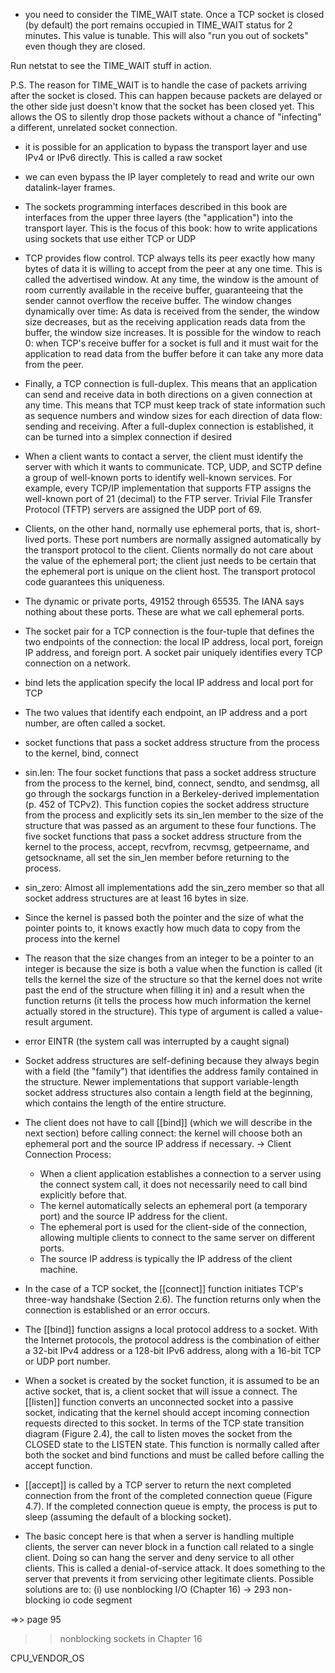+ you need to consider the TIME_WAIT state. Once a TCP socket is closed (by default) the port remains occupied in TIME_WAIT 
status for 2 minutes. This value is tunable. This will also "run you out of sockets" even though they are closed.

Run netstat to see the TIME_WAIT stuff in action.

P.S. The reason for TIME_WAIT is to handle the case of packets arriving after the socket is closed. This can happen because 
packets are delayed or the other side just doesn't know that the socket has been closed yet. This allows the OS to silently 
drop those packets without a chance of "infecting" a different, unrelated socket connection.

+ it is possible for an application to bypass the transport layer and use IPv4 or IPv6 directly. This is called a raw socket
+ we can even bypass the IP layer completely to read and write our own datalink-layer frames.
+ The sockets programming interfaces described in this book are interfaces from the upper three layers (the "application") 
into the transport layer. This is the focus of this book: how to write applications using sockets that use either TCP or UDP


+ TCP provides flow control. TCP always tells its peer exactly how many bytes of data it is willing to accept from the peer at 
any one time. This is called the advertised window. At any time, the window is the amount of room currently available in the 
receive buffer, guaranteeing that the sender cannot overflow the receive buffer. The window changes dynamically over time: As 
data is received from the sender, the window size decreases, but as the receiving application reads data from the buffer, the
window size increases. It is possible for the window to reach 0: when TCP's receive buffer for a socket is full and it must 
wait for the application to read data from the buffer before it can take any more data from the peer.


+ Finally, a TCP connection is full-duplex. This means that an application can send and receive data in both directions on
a given connection at any time. This means that TCP must keep track of state information such as sequence numbers and window
sizes for each direction of data flow: sending and receiving. After a full-duplex connection is established, it can be turned
into a simplex connection if desired

+ When a client wants to contact a server, the client must identify the server with which it wants to communicate. TCP, UDP, 
and SCTP define a group of well-known ports to identify well-known services. For example, every TCP/IP implementation that 
supports FTP assigns the well-known port of 21 (decimal) to the FTP server. Trivial File Transfer Protocol (TFTP) servers 
are assigned the UDP port of 69.


+ Clients, on the other hand, normally use ephemeral ports, that is, short-lived ports. These port numbers are normally 
assigned automatically by the transport protocol to the client. Clients normally do not care about the value of the ephemeral 
port; the client just needs to be certain that the ephemeral port is unique on the client host. The transport protocol code 
guarantees this uniqueness.


+ The dynamic or private ports, 49152 through 65535. The IANA says nothing about these ports. These are what we call ephemeral ports.

+ The socket pair for a TCP connection is the four-tuple that defines the two endpoints of the connection: the local IP address, 
local port, foreign IP address, and foreign port. A socket pair uniquely identifies every TCP connection on a network.

+ bind lets the application specify the local IP address and local port for TCP

+ The two values that identify each endpoint, an IP address and a port number, are often called a socket.

+ socket functions that pass a socket address structure from the process to the kernel, bind, connect

+ sin.len: The four socket functions that pass a socket address structure from the process to the kernel, bind, connect, sendto, and 
sendmsg, all go through the sockargs function in a Berkeley-derived implementation (p. 452 of TCPv2). This function copies the socket 
address structure from the process and explicitly sets its sin_len member to the size of the structure that was passed as an argument 
to these four functions. The five socket functions that pass a socket address structure from the kernel to the process, accept, recvfrom, 
recvmsg, getpeername, and getsockname, all set the sin_len member before returning to the process.

+ sin_zero: Almost all implementations add the sin_zero member so that all socket address structures are at least 16 bytes in size.

+ Since the kernel is passed both the pointer and the size of what the pointer points to, it knows exactly how much data to copy from 
the process into the kernel

+ The reason that the size changes from an integer to be a pointer to an integer is because the size is both a value when the function 
is called (it tells the kernel the size of the structure so that the kernel does not write past the end of the structure when filling 
it in) and a result when the function returns (it tells the process how much information the kernel actually stored in the structure). 
This type of argument is called a value-result argument.

+ error EINTR (the system call was interrupted by a caught signal)

+ Socket address structures are self-defining because they always begin with a field (the "family") that identifies the address family 
contained in the structure. Newer implementations that support variable-length socket address structures also contain a length field 
at the beginning, which contains the length of the entire structure.

+ The client does not have to call [[bind]] (which we will describe in the next section) 
before calling connect: the kernel will choose both an ephemeral port and the source 
IP address if necessary.
-> Client Connection Process:
	+ When a client application establishes a connection to a server using the connect system call, it does not necessarily need to call bind explicitly before that.
	+ The kernel automatically selects an ephemeral port (a temporary port) and the source IP address for the client.
	+ The ephemeral port is used for the client-side of the connection, allowing multiple clients to connect to the same server on different ports.
	+ The source IP address is typically the IP address of the client machine.

+ In the case of a TCP socket, the [[connect]] function initiates TCP's three-way handshake 
(Section 2.6). The function returns only when the connection is established or an 
error occurs.

+ The [[bind]] function assigns a local protocol address to a socket. With the Internet 
protocols, the protocol address is the combination of either a 32-bit IPv4 address or 
a 128-bit IPv6 address, along with a 16-bit TCP or UDP port number.

+  When a socket is created by the socket function, it is assumed to be an active 
socket, that is, a client socket that will issue a connect. The [[listen]] function 
converts an unconnected socket into a passive socket, indicating that the 
kernel should accept incoming connection requests directed to this socket. In 
terms of the TCP state transition diagram (Figure 2.4), the call to listen
moves the socket from the CLOSED state to the LISTEN state.
This function is normally called after both the socket and bind functions and must be 
called before calling the accept function.

+ [[accept]] is called by a TCP server to return the next completed connection from the 
front of the completed connection queue (Figure 4.7). If the completed connection 
queue is empty, the process is put to sleep (assuming the default of a blocking 
socket).


+  The basic concept here is that when a server is handling multiple clients, the server 
can never block in a function call related to a single client. Doing so can hang the 
server and deny service to all other clients. This is called a denial-of-service attack. It 
does something to the server that prevents it from servicing other legitimate clients. 
Possible solutions are to: (i) use nonblocking I/O (Chapter 16)
-> 293 non-blocking io code segment

=>> page 95

>> nonblocking sockets in Chapter 16










CPU_VENDOR_OS